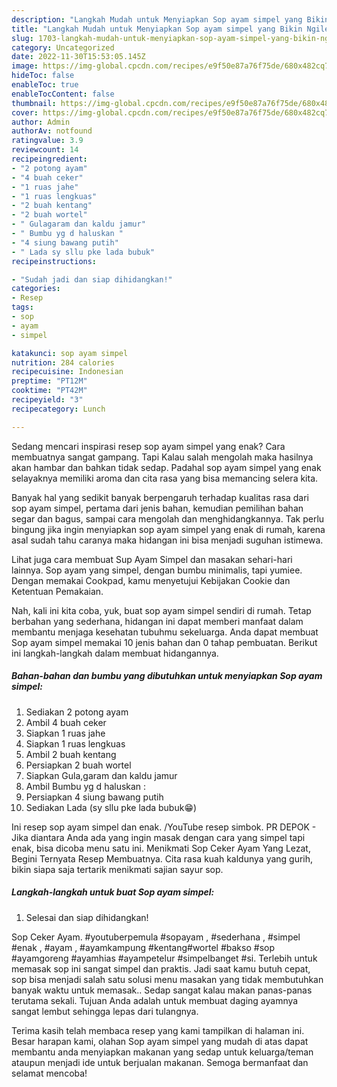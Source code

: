 ```yaml
---
description: "Langkah Mudah untuk Menyiapkan Sop ayam simpel yang Bikin Ngiler, Buat Buka Puasa Bikin Ngiler"
title: "Langkah Mudah untuk Menyiapkan Sop ayam simpel yang Bikin Ngiler, Buat Buka Puasa Bikin Ngiler"
slug: 1703-langkah-mudah-untuk-menyiapkan-sop-ayam-simpel-yang-bikin-ngiler-buat-buka-puasa-bikin-ngiler
category: Uncategorized
date: 2022-11-30T15:53:05.145Z
image: https://img-global.cpcdn.com/recipes/e9f50e87a76f75de/680x482cq70/sop-ayam-simpel-foto-resep-utama.jpg
hideToc: false
enableToc: true
enableTocContent: false
thumbnail: https://img-global.cpcdn.com/recipes/e9f50e87a76f75de/680x482cq70/sop-ayam-simpel-foto-resep-utama.jpg
cover: https://img-global.cpcdn.com/recipes/e9f50e87a76f75de/680x482cq70/sop-ayam-simpel-foto-resep-utama.jpg
author: Admin
authorAv: notfound
ratingvalue: 3.9
reviewcount: 14
recipeingredient:
- "2 potong ayam"
- "4 buah ceker"
- "1 ruas jahe"
- "1 ruas lengkuas"
- "2 buah kentang"
- "2 buah wortel"
- " Gulagaram dan kaldu jamur"
- " Bumbu yg d haluskan "
- "4 siung bawang putih"
- " Lada sy sllu pke lada bubuk"
recipeinstructions:

- "Sudah jadi dan siap dihidangkan!"
categories:
- Resep
tags:
- sop
- ayam
- simpel

katakunci: sop ayam simpel 
nutrition: 284 calories
recipecuisine: Indonesian
preptime: "PT12M"
cooktime: "PT42M"
recipeyield: "3"
recipecategory: Lunch

---
```



Sedang mencari inspirasi resep sop ayam simpel yang enak? Cara membuatnya sangat gampang. Tapi Kalau salah mengolah maka hasilnya akan hambar dan bahkan tidak sedap. Padahal sop ayam simpel yang enak selayaknya memiliki aroma dan cita rasa yang bisa memancing selera kita.


Banyak hal yang sedikit banyak berpengaruh terhadap kualitas rasa dari sop ayam simpel, pertama dari jenis bahan, kemudian pemilihan bahan segar dan bagus, sampai cara mengolah dan menghidangkannya. Tak perlu bingung jika ingin menyiapkan sop ayam simpel yang enak di rumah, karena asal sudah tahu caranya maka hidangan ini bisa menjadi suguhan istimewa.

Lihat juga cara membuat Sup Ayam Simpel dan masakan sehari-hari lainnya. Sop ayam yang simpel, dengan bumbu minimalis, tapi yumiee. Dengan memakai Cookpad, kamu menyetujui Kebijakan Cookie dan Ketentuan Pemakaian.


Nah, kali ini kita coba, yuk, buat sop ayam simpel sendiri di rumah. Tetap berbahan yang sederhana, hidangan ini dapat memberi manfaat dalam membantu menjaga kesehatan tubuhmu sekeluarga. Anda dapat membuat Sop ayam simpel memakai 10 jenis bahan dan 0 tahap pembuatan. Berikut ini langkah-langkah dalam membuat hidangannya.

<!--inarticleads1-->

##### Bahan-bahan dan bumbu yang dibutuhkan untuk menyiapkan Sop ayam simpel:

1. Sediakan 2 potong ayam
1. Ambil 4 buah ceker
1. Siapkan 1 ruas jahe
1. Siapkan 1 ruas lengkuas
1. Ambil 2 buah kentang
1. Persiapkan 2 buah wortel
1. Siapkan  Gula,garam dan kaldu jamur
1. Ambil  Bumbu yg d haluskan :
1. Persiapkan 4 siung bawang putih
1. Sediakan  Lada (sy sllu pke lada bubuk😁)


Ini resep sop ayam simpel dan enak. /YouTube resep simbok. PR DEPOK - Jika diantara Anda ada yang ingin masak dengan cara yang simpel tapi enak, bisa dicoba menu satu ini. Menikmati Sop Ceker Ayam Yang Lezat, Begini Ternyata Resep Membuatnya. Cita rasa kuah kaldunya yang gurih, bikin siapa saja tertarik menikmati sajian sayur sop. 

<!--inarticleads2-->

##### Langkah-langkah untuk buat Sop ayam simpel:


1. Selesai dan siap dihidangkan!

Sop Ceker Ayam. #youtuberpemula #sopayam , #sederhana , #simpel #enak , #ayam , #ayamkampung #kentang#wortel #bakso #sop #ayamgoreng #ayamhias #ayampetelur #simpelbanget #si. Terlebih untuk memasak sop ini sangat simpel dan praktis. Jadi saat kamu butuh cepat, sop bisa menjadi salah satu solusi menu masakan yang tidak membutuhkan banyak waktu untuk memasak.. Sedap sangat kalau makan panas-panas terutama sekali. Tujuan Anda adalah untuk membuat daging ayamnya sangat lembut sehingga lepas dari tulangnya. 

Terima kasih telah membaca resep yang kami tampilkan di halaman ini. Besar harapan kami, olahan Sop ayam simpel yang mudah di atas dapat membantu anda menyiapkan makanan yang sedap untuk keluarga/teman ataupun menjadi ide untuk berjualan makanan. Semoga bermanfaat dan selamat mencoba!
